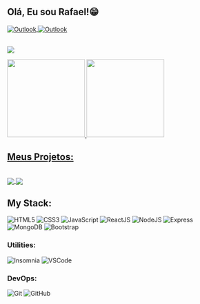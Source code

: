 ## Olá, Eu sou Rafael!😁

<a target="_blank" href="mailto:rafaelalves.15@outlook.com">
  <img align="center" alt="Outlook" src="https://img.shields.io/badge/Outlook-0078D4?style=for-the-badge&logo=microsoft-outlook&logoColor=white" />
</a>
  
<a href="https://www.linkedin.com/in/rafael-alves-silva-150/">
  <img align="center" alt="Outlook" src="https://img.shields.io/badge/LinkedIn-0077B5?style=for-the-badge&logo=linkedin&logoColor=white" />
</a>
<br>
<br>

![](https://www.codewars.com/users/rafa.alves.15/badges/micro)

 <div>
  <a href="https://github.com/rafa-alves-15">
  <img height="180em" src="https://github-readme-stats.vercel.app/api?username=rafa-alves-15&show_icons=true&theme=chartreuse-dark&include_all_commits=true&count_private=true"/>
  <img height="180em" src="https://github-readme-stats.vercel.app/api/top-langs/?username=rafa-alves-15&layout=compact&langs_count=7&theme=chartreuse-dark"/>
</div>

  ## Meus Projetos:
  
 </br>
 <a href="https://github.com/rafa-alves-15/Hush-Game">
  <img align="center" src="https://github-readme-stats.vercel.app/api/pin/?username=rafa-alves-15&repo=Hush-Game&theme=chartreuse-dark" />
 </a>
 <a href="https://github.com/rafa-alves-15/project-2-my-own-help">
  <img align="center" src="https://github-readme-stats.vercel.app/api/pin/?username=rafa-alves-15&repo=project-2-my-own-help&theme=chartreuse-dark" />
 </a>
 
 ## My Stack:

![HTML5](https://img.shields.io/badge/-HTML5-E34F26?style=flat&logo=html5&logoColor=white)
![CSS3](https://img.shields.io/badge/-CSS3-1572B6?style=flat&logo=css3)
![JavaScript](https://img.shields.io/badge/-JavaScript-EDD222?style=flat&logo=javascript&logoColor=white)
![ReactJS](https://img.shields.io/badge/-ReactJS-51CBF2?style=flat&logo=react&logoColor=white)
![NodeJS](http://img.shields.io/badge/-NodeJS-6EBF20?style=flat&logo=node.js&logoColor=white)
![Express](http://img.shields.io/badge/-Express-black?style=flat&logo=express&logoColor=white)
![MongoDB](http://img.shields.io/badge/-MongoDB-47A248?style=flat&logo=mongodb&logoColor=white)
![Bootstrap](http://img.shields.io/badge/-Bootstrap-69419A?style=flat&logo=bootstrap&logoColor=white)

### Utilities:
![Insomnia](https://img.shields.io/badge/-Insomnia-5849BE?style=flat&logo=insomnia&logoColor=white)
![VSCode](https://img.shields.io/badge/-VSCode-007ACC?style=flat&logo=visual-studio-code&logoColor=white)

### DevOps:
![Git](https://img.shields.io/badge/-Git-F05032?style=flat&logo=git&logoColor=white)
![GitHub](https://img.shields.io/badge/-Github-181717?style=flat&logo=github&logoColor=white)


